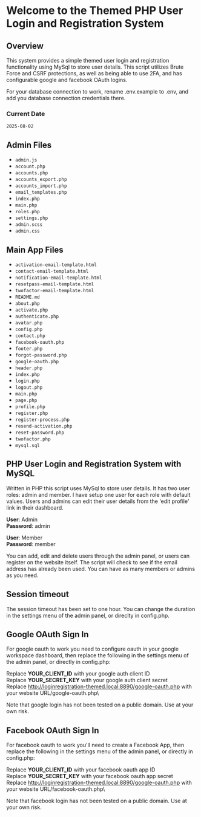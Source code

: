 # Welcome to the Themed PHP User Login and Registration System
## Overview

This system provides a simple themed user login and registration functionality using MySql to store user details.
This script utilizes Brute Force and CSRF protections, as well as being able to use 2FA, and has configurable google and facebook
OAuth logins.

For your database connection to work, rename .env.example to .env, and add you database connection credentials there.

### Current Date
`2025-08-02`

## Admin Files
- `admin.js`
- `account.php`
- `accounts.php`
- `accounts_export.php`
- `accounts_import.php`
- `email_templates.php`
- `index.php`
- `main.php`
- `roles.php`
- `settings.php`
- `admin.scss`
- `admin.css`

## Main App Files
- `activation-email-template.html`
- `contact-email-template.html`
- `notification-email-template.html`
- `resetpass-email-template.html`
- `twofactor-email-template.html`
- `README.md`
- `about.php`
- `activate.php`
- `authenticate.php`
- `avatar.php`
- `config.php`
- `contact.php`
- `facebook-oauth.php`
- `footer.php`
- `forgot-password.php`
- `google-oauth.php`
- `header.php`
- `index.php`
- `login.php`
- `logout.php`
- `main.php`
- `page.php`
- `profile.php`
- `register.php`
- `register-process.php`
- `resend-activation.php`
- `reset-password.php`
- `twofactor.php`
- `mysql.sql`

## PHP User Login and Registration System with MySQL

Written in PHP this script uses MySql to store user details. It has two user roles: admin and member.
I have setup one user for each role with default values. Users and admins can edit their user 
details from the 'edit profile' link in their dashboard.

**User**: Admin\
**Password**: admin

**User**: Member\
**Password**: member

You can add, edit and delete users through the admin panel, or users can register on the website itself.
The script will check to see if the email address has already been used. You can have as many members or admins as you need.

## Session timeout
The session timeout has been set to one hour. You can change the duration in the settings menu of the admin panel, or direclty in config.php.

## Google OAuth Sign In
For google oauth to work you need to configure oauth in your google workspace dashboard, then replace the following in the settings menu of the admin panel, or directly in config.php:

Replace **YOUR_CLIENT_ID** with your google auth client ID\
Replace **YOUR_SECRET_KEY** with your google auth client secret\
Replace http://loginregistration-themed.local:8890/google-oauth.php with your website URL/google-oauth.php\

Note that google login has not been tested on a public domain. Use at your own risk.

## Facebook OAuth Sign In
For facebook oauth to work you'll need to create a Facebook App, then replace the following in the settings menu of the admin panel, or directly in config.php:

Replace **YOUR_CLIENT_ID** with your facebook oauth app ID\
Replace **YOUR_SECRET_KEY** with your facebook oauth app secret\
Replace http://loginregistration-themed.local:8890/google-oauth.php with your website URL/facebook-oauth.php\

Note that facebook login has not been tested on a public domain. Use at your own risk.
